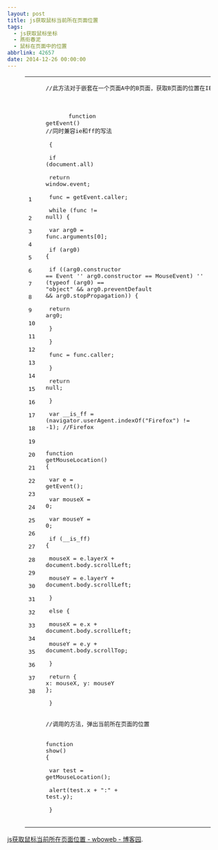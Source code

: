 ```yaml
---
layout: post
title: js获取鼠标当前所在页面位置
tags:
  - js获取鼠标坐标
  - 燕衔春泥
  - 鼠标在页面中的位置
abbrlink: 42657
date: 2014-12-26 00:00:00
---
```


<!-- build time:Sat Jun 23 2018 12:05:15 GMT+0800 (中国标准时间) --><figure class="highlight js"><table><tr><td class="gutter"><pre><span class="line">1</span>  
<span class="line">2</span>  
<span class="line">3</span>  
<span class="line">4</span>  
<span class="line">5</span>  
<span class="line">6</span>  
<span class="line">7</span>  
<span class="line">8</span>  
<span class="line">9</span>  
<span class="line">10</span>  
<span class="line">11</span>  
<span class="line">12</span>  
<span class="line">13</span>  
<span class="line">14</span>  
<span class="line">15</span>  
<span class="line">16</span>  
<span class="line">17</span>  
<span class="line">18</span>  
<span class="line">19</span>  
<span class="line">20</span>  
<span class="line">21</span>  
<span class="line">22</span>  
<span class="line">23</span>  
<span class="line">24</span>  
<span class="line">25</span>  
<span class="line">26</span>  
<span class="line">27</span>  
<span class="line">28</span>  
<span class="line">29</span>  
<span class="line">30</span>  
<span class="line">31</span>  
<span class="line">32</span>  
<span class="line">33</span>  
<span class="line">34</span>  
<span class="line">35</span>  
<span class="line">36</span>  
<span class="line">37</span>  
<span class="line">38</span>  
</pre></td><td class="code"><pre><span class="line"><span class="comment">//此方法对于嵌套在一个页面A中的B页面，获取B页面的位置在IE9和其他浏览器（包括IE其他系列浏览器）下有些不同，IE9是根据浏览器来定位的，FF及其他则是根据当前页面也就是嵌套的页面来定位的（真正兼容还待改进）</span></span>  
<span class="line"></span>  
<span class="line">　　　　<span class="function"><span class="keyword">function</span> <span class="title">getEvent</span>(<span class="params"></span>) //同时兼容<span class="title">ie</span>和<span class="title">ff</span>的写法</span></span>  
<span class="line"><span class="function">        </span>&#123;</span>  
<span class="line">            <span class="keyword">if</span> (<span class="built_in">document</span>.all)</span>  
<span class="line">                <span class="keyword">return</span> <span class="built_in">window</span>.event;</span>  
<span class="line">            func = getEvent.caller;</span>  
<span class="line">            <span class="keyword">while</span> (func != <span class="literal">null</span>) &#123;</span>  
<span class="line">                <span class="keyword">var</span> arg0 = func.arguments[<span class="number">0</span>];</span>  
<span class="line">                <span class="keyword">if</span> (arg0) &#123;</span>  
<span class="line">                    <span class="keyword">if</span> ((arg0.constructor == Event '' arg0.constructor == MouseEvent) '' (<span class="keyword">typeof</span> (arg0) == <span class="string">"object"</span> && arg0.preventDefault && arg0.stopPropagation)) &#123;</span>  
<span class="line">                        <span class="keyword">return</span> arg0;</span>  
<span class="line">                    &#125;</span>  
<span class="line">                &#125;</span>  
<span class="line">                func = func.caller;</span>  
<span class="line">            &#125;</span>  
<span class="line">            <span class="keyword">return</span> <span class="literal">null</span>;</span>  
<span class="line">        &#125;</span>  
<span class="line">        <span class="keyword">var</span> __is_ff = (navigator.userAgent.indexOf(<span class="string">"Firefox"</span>) != <span class="number">-1</span>); <span class="comment">//Firefox </span></span>  
<span class="line">        <span class="function"><span class="keyword">function</span> <span class="title">getMouseLocation</span>(<span class="params"></span>) </span>&#123;</span>  
<span class="line">            <span class="keyword">var</span> e = getEvent();</span>  
<span class="line">            <span class="keyword">var</span> mouseX = <span class="number">0</span>;</span>  
<span class="line">            <span class="keyword">var</span> mouseY = <span class="number">0</span>;</span>  
<span class="line">            <span class="keyword">if</span> (__is_ff) &#123;</span>  
<span class="line">                mouseX = e.layerX + <span class="built_in">document</span>.body.scrollLeft;</span>  
<span class="line">                mouseY = e.layerY + <span class="built_in">document</span>.body.scrollLeft;</span>  
<span class="line">            &#125;</span>  
<span class="line">            <span class="keyword">else</span> &#123;</span>  
<span class="line">                mouseX = e.x + <span class="built_in">document</span>.body.scrollLeft;</span>  
<span class="line">                mouseY = e.y + <span class="built_in">document</span>.body.scrollTop;</span>  
<span class="line">            &#125;</span>  
<span class="line">            <span class="keyword">return</span> &#123; <span class="attr">x</span>: mouseX, <span class="attr">y</span>: mouseY &#125;;</span>  
<span class="line">        &#125;</span>  
<span class="line">        <span class="comment">//调用的方法，弹出当前所在页面的位置</span></span>  
<span class="line">        <span class="function"><span class="keyword">function</span> <span class="title">show</span>(<span class="params"></span>) </span>&#123;</span>  
<span class="line">            <span class="keyword">var</span> test = getMouseLocation();</span>  
<span class="line">            alert(test.x + <span class="string">":"</span> + test.y);</span>  
<span class="line">        &#125;</span>  
</pre></td></tr></table></figure>

[js获取鼠标当前所在页面位置 - wboweb - 博客园](http://www.cnblogs.com/wangbogo/archive/2012/08/23/2651841.html).
<!-- rebuild by neat -->